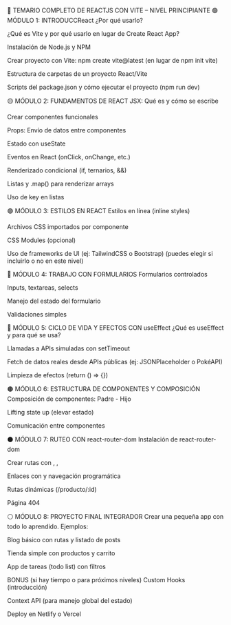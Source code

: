 🧭 TEMARIO COMPLETO DE REACTJS CON VITE – NIVEL PRINCIPIANTE
🟢 MÓDULO 1: INTRODUCCReact ¿Por qué usarlo?

¿Qué es Vite y por qué usarlo en lugar de Create React App?

Instalación de Node.js y NPM

Crear proyecto con Vite: npm create vite@latest (en lugar de npm init vite)

Estructura de carpetas de un proyecto React/Vite

Scripts del package.json y cómo ejecutar el proyecto (npm run dev)

🟡 MÓDULO 2: FUNDAMENTOS DE REACT
JSX: Qué es y cómo se escribe

Crear componentes funcionales

Props: Envío de datos entre componentes

Estado con useState

Eventos en React (onClick, onChange, etc.)

Renderizado condicional (if, ternarios, &&)

Listas y .map() para renderizar arrays

Uso de key en listas

🟣 MÓDULO 3: ESTILOS EN REACT
Estilos en línea (inline styles)

Archivos CSS importados por componente

CSS Modules (opcional)

Uso de frameworks de UI (ej: TailwindCSS o Bootstrap) (puedes elegir si incluirlo o no en este nivel)

🔵 MÓDULO 4: TRABAJO CON FORMULARIOS
Formularios controlados

Inputs, textareas, selects

Manejo del estado del formulario

Validaciones simples

🔴 MÓDULO 5: CICLO DE VIDA Y EFECTOS CON useEffect
¿Qué es useEffect y para qué se usa?

Llamadas a APIs simuladas con setTimeout

Fetch de datos reales desde APIs públicas (ej: JSONPlaceholder o PokéAPI)

Limpieza de efectos (return () => {})

🟤 MÓDULO 6: ESTRUCTURA DE COMPONENTES Y COMPOSICIÓN
Composición de componentes: Padre - Hijo

Lifting state up (elevar estado)

Comunicación entre componentes

⚫ MÓDULO 7: RUTEO CON react-router-dom
Instalación de react-router-dom

Crear rutas con <BrowserRouter>, <Routes>, <Route>

Enlaces con <Link> y navegación programática

Rutas dinámicas (/producto/:id)

Página 404

⚪ MÓDULO 8: PROYECTO FINAL INTEGRADOR
Crear una pequeña app con todo lo aprendido. Ejemplos:

Blog básico con rutas y listado de posts

Tienda simple con productos y carrito

App de tareas (todo list) con filtros

BONUS (si hay tiempo o para próximos niveles)
Custom Hooks (introducción)

Context API (para manejo global del estado)

Deploy en Netlify o Vercel

